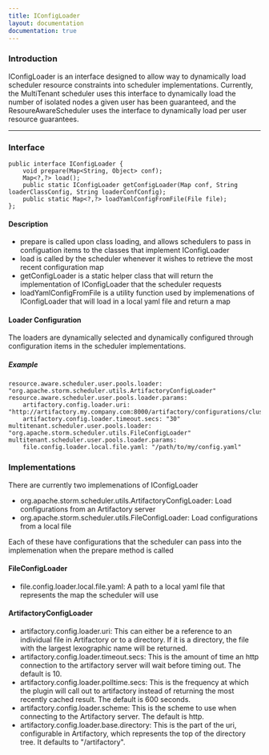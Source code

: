 ```yaml
---
title: IConfigLoader
layout: documentation
documentation: true
---
```



### Introduction
IConfigLoader is an interface designed to allow way to dynamically load scheduler resource constraints into scheduler implementations. Currently, the MultiTenant scheduler uses this interface to dynamically load the number of isolated nodes a given user has been guaranteed, and the ResoureAwareScheduler uses the interface to dynamically load per user resource guarantees.

------

### Interface
```
public interface IConfigLoader {
    void prepare(Map<String, Object> conf);
    Map<?,?> load();
    public static IConfigLoader getConfigLoader(Map conf, String loaderClassConfig, String loaderConfConfig);
    public static Map<?,?> loadYamlConfigFromFile(File file);
};
```
#### Description
 - prepare is called upon class loading, and allows schedulers to pass in configuation items to the classes that implement IConfigLoader
 - load is called by the scheduler whenever it wishes to retrieve the most recent configuration map
 - getConfigLoader is a static helper class that will return the implementation of IConfigLoader that the scheduler requests
 - loadYamlConfigFromFile is a utility function used by implemenations of IConfigLoader that will load in a local yaml file and return a map

#### Loader Configuration
The loaders are dynamically selected and dynamically configured through configuration items in the scheduler implementations.

##### Example
```
resource.aware.scheduler.user.pools.loader: "org.apache.storm.scheduler.utils.ArtifactoryConfigLoader"
resource.aware.scheduler.user.pools.loader.params:
    artifactory.config.loader.uri: "http://artifactory.my.company.com:8000/artifactory/configurations/clusters/my_cluster/ras_pools"
    artifactory.config.loader.timeout.secs: "30"
multitenant.scheduler.user.pools.loader: "org.apache.storm.scheduler.utils.FileConfigLoader"
multitenant.scheduler.user.pools.loader.params:
    file.config.loader.local.file.yaml: "/path/to/my/config.yaml"
```
### Implementations

There are currently two implemenations of IConfigLoader
 - org.apache.storm.scheduler.utils.ArtifactoryConfigLoader: Load configurations from an Artifactory server
 - org.apache.storm.scheduler.utils.FileConfigLoader: Load configurations from a local file

Each of these have configurations that the scheduler can pass into the implemenation when the prepare method is called

#### FileConfigLoader
 - file.config.loader.local.file.yaml: A path to a local yaml file that represents the map the scheduler will use

#### ArtifactoryConfigLoader
 
 - artifactory.config.loader.uri: This can either be a reference to an individual file in Artifactory or to a directory.  If it is a directory, the file with the largest lexographic name will be returned.
 - artifactory.config.loader.timeout.secs: This is the amount of time an http connection to the artifactory server will wait before timing out.  The default is 10.
 - artifactory.config.loader.polltime.secs: This is the frequency at which the plugin will call out to artifactory instead of returning the most recently cached result. The default is 600 seconds.
 - artifactory.config.loader.scheme: This is the scheme to use when connecting to the Artifactory server. The default is http.
 - artifactory.config.loader.base.directory: This is the part of the uri, configurable in Artifactory, which represents the top of the directory tree. It defaults to "/artifactory".
